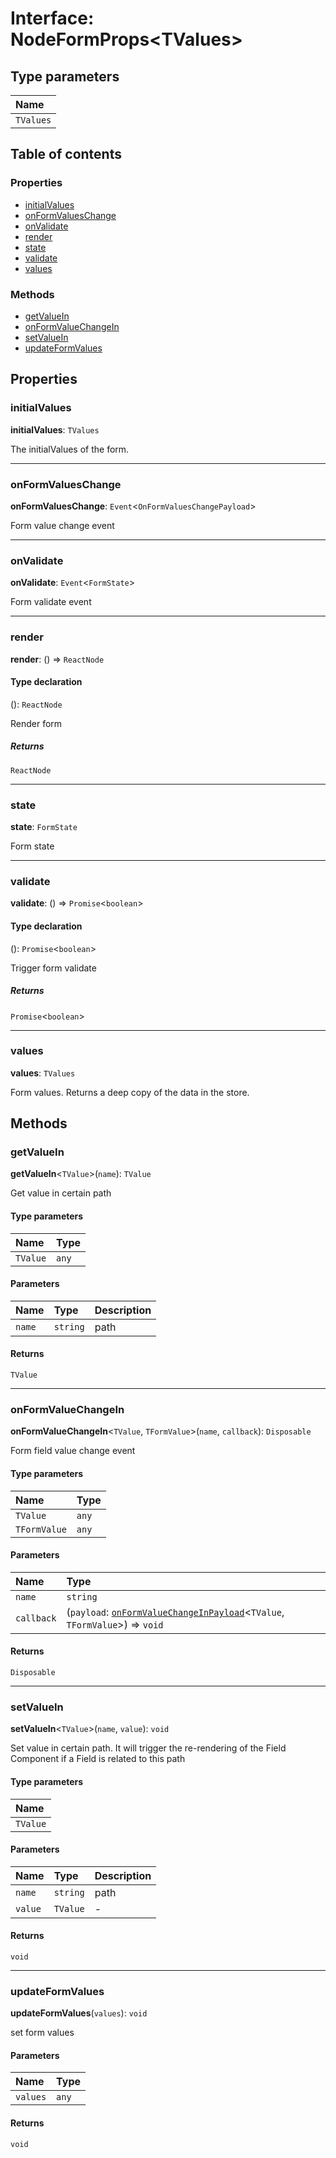 # Interface: NodeFormProps\<TValues>

## Type parameters

| Name |
| :------ |
| `TValues` |

## Table of contents

### Properties

* [initialValues](/auto-docs/node/interfaces/NodeFormProps.md#initialvalues)
* [onFormValuesChange](/auto-docs/node/interfaces/NodeFormProps.md#onformvalueschange)
* [onValidate](/auto-docs/node/interfaces/NodeFormProps.md#onvalidate)
* [render](/auto-docs/node/interfaces/NodeFormProps.md#render)
* [state](/auto-docs/node/interfaces/NodeFormProps.md#state)
* [validate](/auto-docs/node/interfaces/NodeFormProps.md#validate)
* [values](/auto-docs/node/interfaces/NodeFormProps.md#values)

### Methods

* [getValueIn](/auto-docs/node/interfaces/NodeFormProps.md#getvaluein)
* [onFormValueChangeIn](/auto-docs/node/interfaces/NodeFormProps.md#onformvaluechangein)
* [setValueIn](/auto-docs/node/interfaces/NodeFormProps.md#setvaluein)
* [updateFormValues](/auto-docs/node/interfaces/NodeFormProps.md#updateformvalues)

## Properties

### initialValues

**initialValues**: `TValues`

The initialValues of the form.

***

### onFormValuesChange

**onFormValuesChange**: `Event`<`OnFormValuesChangePayload`>

Form value change event

***

### onValidate

**onValidate**: `Event`<`FormState`>

Form validate event

***

### render

**render**: () => `ReactNode`

#### Type declaration

(): `ReactNode`

Render form

##### Returns

`ReactNode`

***

### state

**state**: `FormState`

Form state

***

### validate

**validate**: () => `Promise`<`boolean`>

#### Type declaration

(): `Promise`<`boolean`>

Trigger form validate

##### Returns

`Promise`<`boolean`>

***

### values

**values**: `TValues`

Form values. Returns a deep copy of the data in the store.

## Methods

### getValueIn

**getValueIn**<`TValue`>(`name`): `TValue`

Get value in certain path

#### Type parameters

| Name | Type |
| :------ | :------ |
| `TValue` | `any` |

#### Parameters

| Name | Type | Description |
| :------ | :------ | :------ |
| `name` | `string` | path |

#### Returns

`TValue`

***

### onFormValueChangeIn

**onFormValueChangeIn**<`TValue`, `TFormValue`>(`name`, `callback`): `Disposable`

Form field value change event

#### Type parameters

| Name | Type |
| :------ | :------ |
| `TValue` | `any` |
| `TFormValue` | `any` |

#### Parameters

| Name | Type |
| :------ | :------ |
| `name` | `string` |
| `callback` | (`payload`: [`onFormValueChangeInPayload`](/auto-docs/node/interfaces/onFormValueChangeInPayload.md)<`TValue`, `TFormValue`>) => `void` |

#### Returns

`Disposable`

***

### setValueIn

**setValueIn**<`TValue`>(`name`, `value`): `void`

Set value in certain path.
It will trigger the re-rendering of the Field Component if a Field is related to this path

#### Type parameters

| Name |
| :------ |
| `TValue` |

#### Parameters

| Name | Type | Description |
| :------ | :------ | :------ |
| `name` | `string` | path |
| `value` | `TValue` | - |

#### Returns

`void`

***

### updateFormValues

**updateFormValues**(`values`): `void`

set form values

#### Parameters

| Name | Type |
| :------ | :------ |
| `values` | `any` |

#### Returns

`void`
